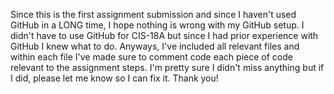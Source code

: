 Since this is the first assignment submission and since I haven't used GitHub in a LONG time, I hope nothing is wrong
with my GitHub setup. I didn't have to use GitHub for CIS-18A but since I had prior experience with GitHub I knew what
to do. Anyways, I've included all relevant files and within each file I've made sure to comment code each piece of code
relevant to the assignment steps. I'm pretty sure I didn't miss anything but if I did, please let me know so I can fix it.
Thank you!